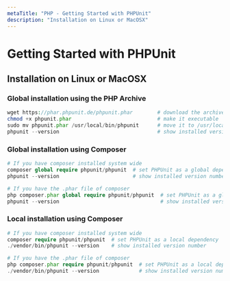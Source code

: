 ```yaml
---
metaTitle: "PHP - Getting Started with PHPUnit"
description: "Installation on Linux or MacOSX"
---
```


# Getting Started with PHPUnit



## Installation on Linux or MacOSX


### Global installation using the PHP Archive

```php
wget https://phar.phpunit.de/phpunit.phar        # download the archive file
chmod +x phpunit.phar                            # make it executable
sudo mv phpunit.phar /usr/local/bin/phpunit      # move it to /usr/local/bin
phpunit --version                                # show installed version number

```

### Global installation using Composer

```php
# If you have composer installed system wide
composer global require phpunit/phpunit  # set PHPUnit as a global dependency
phpunit --version                        # show installed version number

# If you have the .phar file of composer
php composer.phar global require phpunit/phpunit  # set PHPUnit as a global dependency
phpunit --version                                 # show installed version number

```

### Local installation using Composer

```php
# If you have composer installed system wide
composer require phpunit/phpunit  # set PHPUnit as a local dependency
./vendor/bin/phpunit --version    # show installed version number

# If you have the .phar file of composer
php composer.phar require phpunit/phpunit  # set PHPUnit as a local dependency
./vendor/bin/phpunit --version             # show installed version number

```

